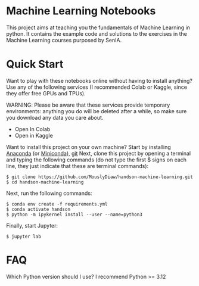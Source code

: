 # Machine Learning Notebooks

This project aims at teaching you the fundamentals of Machine Learning in python. It contains the example code and solutions to the exercises in the Machine Learning courses purposed by SenIA.


# Quick Start

Want to play with these notebooks online without having to install anything?
Use any of the following services (I recommended Colab or Kaggle, since they offer free GPUs and TPUs).

WARNING: Please be aware that these services provide temporary environments: anything you do will be deleted after a while, so make sure you download any data you care about.

- Open In Colab
- Open in Kaggle

Want to install this project on your own machine?
Start by installing [Anaconda](https://www.anaconda.com/download) (or [Miniconda](https://www.anaconda.com/docs/getting-started/miniconda/main)), [git](https://git-scm.com/downloads)
Next, clone this project by opening a terminal and typing the following commands (do not type the first $ signs on each line, they just indicate that these are terminal commands):

```
$ git clone https://github.com/MouslyDiaw/handson-machine-learning.git
$ cd handson-machine-learning
```

Next, run the following commands:
```
$ conda env create -f requirements.yml
$ conda activate handson
$ python -m ipykernel install --user --name=python3
```

Finally, start Jupyter:

```
$ jupyter lab
```


# FAQ
Which Python version should I use?
I recommend Python >= 3.12